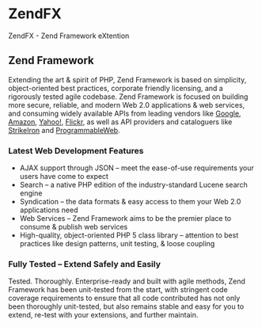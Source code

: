 # ZendFX #

ZendFX - Zend Framework eXtention


## Zend Framework ##

Extending the art & spirit of PHP, Zend Framework is based on simplicity, object-oriented best practices, corporate friendly licensing, and a rigorously tested agile codebase. Zend Framework is focused on building more secure, reliable, and modern Web 2.0 applications & web services, and consuming widely available APIs from leading vendors like [Google](http://code.google.com/apis/gdata), [Amazon](http://aws.amazon.com/), [Yahoo!](http://developer.yahoo.com/), [Flickr](http://flickr.com/services/), as well as API providers and cataloguers like [StrikeIron](http://www.strikeiron.com/) and [ProgrammableWeb](http://www.programmableweb.com/).

### Latest Web Development Features ###

  * AJAX support through JSON – meet the ease-of-use requirements your users have come to expect
  * Search – a native PHP edition of the industry-standard Lucene search engine
  * Syndication – the data formats & easy access to them your Web 2.0 applications need
  * Web Services – Zend Framework aims to be the premier place to consume & publish web services
  * High-quality, object-oriented PHP 5 class library – attention to best practices like design patterns, unit testing, & loose coupling

### Fully Tested – Extend Safely and Easily ###

Tested. Thoroughly. Enterprise-ready and built with agile methods, Zend Framework has been unit-tested from the start, with stringent code coverage requirements to ensure that all code contributed has not only been thoroughly unit-tested, but also remains stable and easy for you to extend, re-test with your extensions, and further maintain.